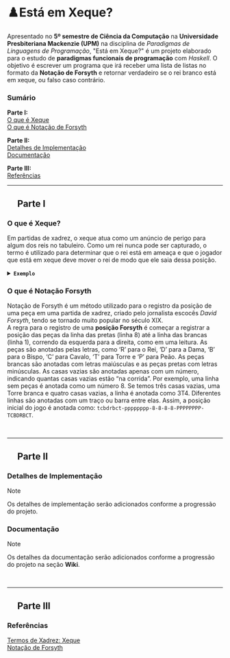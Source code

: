 # ♟️Está em Xeque?
Apresentado no **5º semestre de Ciência da Computação** na **Universidade Presbiteriana Mackenzie (UPM)** na disciplina de *Paradigmas de Linguagens de Programação*, "Está em Xeque?" é um projeto elaborado para o estudo de **paradigmas funcionais de programação** com *Haskell*. O objetivo é escrever um programa que irá receber uma lista de listas no formato da **Notação de Forsyth** e retornar verdadeiro se o rei branco está em xeque, ou falso caso contrário.

### Sumário
**Parte I:**  
[O que é Xeque](o-que-é-xeque?)  
[O que é Notação de Forsyth](o-que-é-notação-de-forsyth)  

**Parte II:**  
[Detalhes de Implementação](detalhes-de-implementação)  
[Documentação](documentação)  

**Parte III:**  
[Referências](referências)

---

<div id="user-content-toc">
  <ul style="list-style: none;">
    <summary>
      <h2>Parte I</h2>
    </summary>
  </ul>
</div>

### O que é Xeque?
Em partidas de xadrez, o xeque atua como um anúncio de perigo para algum dos reis no tabuleiro. Como um rei nunca pode ser capturado, o termo é utilizado para determinar que o rei está em ameaça e que o jogador que está em xeque deve mover o rei de modo que ele saia dessa posição.  
<details>
  <summary><code><b>Exemplo</b></code></summary>

  No tabuleiro a seguir, o jogador das peças brancas moveu o seu bispo para a casa **b5** para atacar o rei negro, colocando-o em posição de xeque.
  ![Exemplo de Xeque](https://images.chesscomfiles.com/uploads/v1/images_users/tiny_mce/pdrpnht/phpHXP5E1.png)
  
</details>

### O que é Notação Forsyth
Notação de Forsyth é um método utilizado para o registro da posição de uma peça em uma partida de xadrez, criado pelo jornalista escocês *David Forsyth*, tendo se tornado muito popular no século XIX.  
A regra para o registro de uma **posição Forsyth** é começar a registrar a posição das peças da linha das pretas (linha 8) até a linha das brancas (linha 1), correndo da esquerda para a direita, como em uma leitura. As peças são anotadas pelas letras, como ‘R’ para o Rei, ‘D’ para a Dama, ‘B’ para o Bispo, ‘C’ para Cavalo, ‘T’ para Torre e ‘P’ para Peão. As peças brancas são anotadas com letras maiúsculas e as peças pretas com letras minúsculas. As casas vazias são anotadas apenas com um número, indicando quantas casas vazias estão “na corrida”. Por exemplo, uma linha sem peças é anotada como um número 8. Se temos três casas vazias, uma Torre branca e quatro casas vazias, a linha é anotada como 3T4. Diferentes linhas são anotadas com um traço ou barra entre elas. Assim, a posição inicial do jogo é anotada como: `tcbdrbct-pppppppp-8-8-8-8-PPPPPPPP-TCBDRBCT`.

<br>

---

<div id="user-content-toc">
  <ul style="list-style: none;">
    <summary>
      <h2>Parte II</h2>
    </summary>
  </ul>
</div>

### Detalhes de Implementação
> [!NOTE]
> Os detalhes de implementação serão adicionados conforme a progressão do projeto.

### Documentação
> [!NOTE]
> Os detalhes da documentação serão adicionados conforme a progressão do projeto na seção **Wiki**.

<br>

---

<div id="user-content-toc">
  <ul style="list-style: none;">
    <summary>
      <h2>Parte III</h2>
    </summary>
  </ul>
</div>

### Referências
[Termos de Xadrez: Xeque](https://www.chess.com/pt-BR/terms/xeque-xadrez)  
[Notação de Forsyth](https://pt.wikipedia.org/wiki/Nota%C3%A7%C3%A3o_Forsyth)


